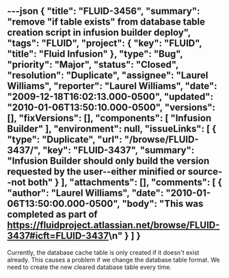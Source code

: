 ---json
{
  "title": "FLUID-3456",
  "summary": "remove \"if table exists\" from database table creation script in infusion builder deploy",
  "tags": "FLUID",
  "project": {
    "key": "FLUID",
    "title": "Fluid Infusion"
  },
  "type": "Bug",
  "priority": "Major",
  "status": "Closed",
  "resolution": "Duplicate",
  "assignee": "Laurel Williams",
  "reporter": "Laurel Williams",
  "date": "2009-12-18T16:02:13.000-0500",
  "updated": "2010-01-06T13:50:10.000-0500",
  "versions": [],
  "fixVersions": [],
  "components": [
    "Infusion Builder"
  ],
  "environment": null,
  "issueLinks": [
    {
      "type": "Duplicate",
      "url": "/browse/FLUID-3437/",
      "key": "FLUID-3437",
      "summary": "Infusion Builder should only build the version requested by the user--either minified or source--not both"
    }
  ],
  "attachments": [],
  "comments": [
    {
      "author": "Laurel Williams",
      "date": "2010-01-06T13:50:00.000-0500",
      "body": "This was completed as part of <https://fluidproject.atlassian.net/browse/FLUID-3437#icft=FLUID-3437>\n"
    }
  ]
}
---
Currently, the database cache table is only created if it doesn't exist already. This causes a problem if we change the database table format. We need to create the new cleared database table every time.

        